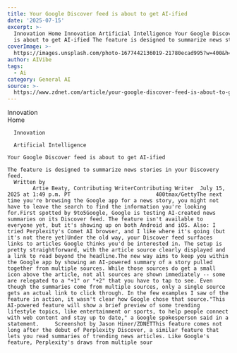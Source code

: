 ```yaml
---
title: Your Google Discover feed is about to get AI-ified
date: '2025-07-15'
excerpt: >-
  Innovation Home Innovation Artificial Intelligence Your Google Discover feed
  is about to get AI-ified The feature is designed to summarize news storie...
coverImage: >-
  https://images.unsplash.com/photo-1677442136019-21780ecad995?w=400&h=200&fit=crop&auto=format
author: AIVibe
tags:
  - Ai
category: General AI
source: >-
  https://www.zdnet.com/article/your-google-discover-feed-is-about-to-get-ai-ified/
---
```

Innovation      
      Home
    
      Innovation
    
      Artificial Intelligence
       
    Your Google Discover feed is about to get AI-ified
     
    The feature is designed to summarize news stories in your Discovery feed.
      Written by 
            Artie Beaty, Contributing WriterContributing Writer  July 15, 2025 at 1:49 p.m. PT                           400tmax/GettyThe next time you're browsing the Google app for a news story, you might not have to leave the search to find the information you're looking for.First spotted by 9to5Google, Google is testing AI-created news summaries on its Discover feed. The feature isn't available to everyone yet, but it's showing up on both Android and iOS. Also: I tried Perplexity's Comet AI browser, and I like where it's going (but it's not there yet)Under the old way, your Discover feed surfaces links to articles Google thinks you'd be interested in. The setup is pretty straightforward, with the article source clearly displayed and a link to read beyond the headline.The new way aims to keep you within the Google app by showing an AI-powered summary of a story pulled together from multiple sources. While those sources do get a small icon above the article, not all sources are shown immediately -- some are relegated to a "+1" or "+2" that you have to tap to see. Even though the summaries come from multiple sources, only a single source gets an actual link to click through. In the few examples I saw of the feature in action, it wasn't clear how Google chose that source."This AI-powered feature will show a brief preview of some trending lifestyle topics, like entertainment or sports, to help people connect with web content and stay up to date," a Google spokesperson said in a statement.     Screenshot by Jason Hiner/ZDNETThis feature comes not long after the debut of Perplexity Discover, a similar feature that lets you read summaries of trending news articles. Like Google's feature, Perplexity's draws from multiple sour
